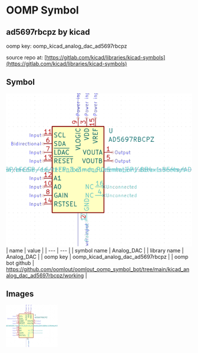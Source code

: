 # OOMP Symbol  
## ad5697rbcpz  by kicad  
  
oomp key: oomp_kicad_analog_dac_ad5697rbcpz  
  
source repo at: [https://gitlab.com/kicad/libraries/kicad-symbols](https://gitlab.com/kicad/libraries/kicad-symbols)  
## Symbol  
  
[![working.png](working_600.png)](working.png)  
| name | value | 
| --- | --- | 
| symbol name | Analog_DAC | 
| library name | Analog_DAC | 
| oomp key | oomp_kicad_analog_dac_ad5697rbcpz | 
| oomp bot github | https://github.com/oomlout/oomlout_oomp_symbol_bot/tree/main/kicad_analog_dac_ad5697rbcpz/working | 
## Images  
  
[![working.png](working_140.png)](working.png)  

